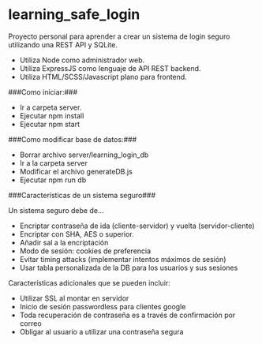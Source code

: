 # learning_safe_login
Proyecto personal para aprender a crear un sistema de login seguro utilizando una REST API y SQLite.
- Utiliza Node como administrador web.
- Utiliza ExpressJS como lenguaje de API REST backend.
- Utiliza HTML/SCSS/Javascript plano para frontend.

###Como iniciar:###

- Ir a carpeta server.
- Ejecutar npm install 
- Ejecutar npm start

###Como modificar base de datos:###
- Borrar archivo server/learning_login_db
- Ir a la carpeta server
- Modificar el archivo generateDB.js
- Ejecutar npm run db

###Características de un sistema seguro###

Un sistema seguro debe de...

- Encriptar contraseña de ida (cliente-servidor) y vuelta (servidor-cliente)
- Encriptar con SHA, AES o superior.
- Añadir sal a la encriptación
- Modo de sesión: cookies de preferencia
- Evitar timing attacks (implementar intentos máximos de sesión)
- Usar tabla personalizada de la DB para los usuarios y sus sesiones

Características adicionales que se pueden incluir:
- Utilizar SSL al montar en servidor
- Inicio de sesión passwordless para clientes google
- Toda recuperación de contraseña es a través de confirmación por correo
- Obligar al usuario a utilizar una contraseña segura